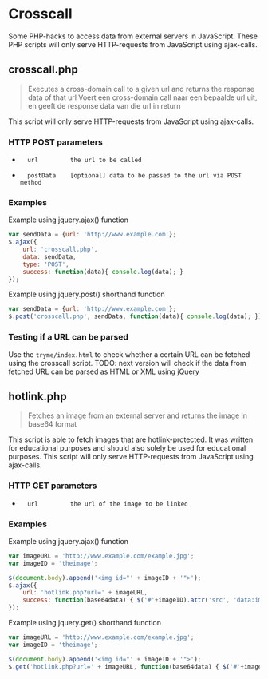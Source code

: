 # Crosscall

Some PHP-hacks to access data from external servers in JavaScript. These PHP scripts will only serve HTTP-requests from JavaScript using ajax-calls.

## crosscall.php
> Executes a cross-domain call to a given url and returns the response data of that url
> Voert een cross-domain call naar een bepaalde url uit, en geeft de response data van die url in return

This script will only serve HTTP-requests from JavaScript using ajax-calls.

### HTTP POST parameters
*       url			the url to be called
*		postData	[optional] data to be passed to the url via POST method

### Examples
Example using jquery.ajax() function
```javascript
var sendData = {url: 'http://www.example.com'};
$.ajax({
    url: 'crosscall.php',
    data: sendData,
    type: 'POST',
    success: function(data){ console.log(data); } 
});
```
Example using jquery.post() shorthand function
```javascript
var sendData = {url: 'http://www.example.com'};
$.post('crosscall.php', sendData, function(data){ console.log(data); });
```
### Testing if a URL can be parsed
Use the ```tryme/index.html``` to check whether a certain URL can be fetched using the crosscall script.
    TODO: next version will check if the data from fetched URL can be parsed as HTML or XML using jQuery
    
## hotlink.php
> Fetches an image from an external server and returns the image in base64 format

This script is able to fetch images that are hotlink-protected. It was written for educational purposes and should also solely be used for educational purposes.
This script will only serve HTTP-requests from JavaScript using ajax-calls.

### HTTP GET parameters
*       url			the url of the image to be linked

### Examples
Example using jquery.ajax() function
```javascript
var imageURL = 'http://www.example.com/example.jpg';
var imageID = 'theimage';

$(document.body).append('<img id="' + imageID + '">');
$.ajax({
    url: 'hotlink.php?url=' + imageURL,
    success: function(base64data) { $('#'+imageID).attr('src', 'data:image/png;base64,' + base64data);}
});
```
Example using jquery.get() shorthand function
```javascript
var imageURL = 'http://www.example.com/example.jpg';
var imageID = 'theimage';

$(document.body).append('<img id="' + imageID + '">');
$.get('hotlink.php?url=' + imageURL, function(base64data) { $('#'+imageID).attr('src', 'data:image/png;base64,' + base64data);});
```